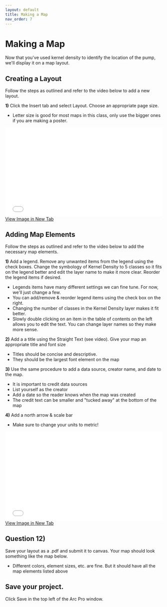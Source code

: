 ```yaml
---
layout: default
title: Making a Map
nav_order: 7
---
```


# Making a Map

Now that you've used kernel density to identify the location of the pump, we'll display it on a map layout.

## Creating a Layout
Follow the steps as outlined and refer to the video below to add a new layout.

**1)** Click the Insert tab and select Layout.  Choose an appropriate page size.
* Letter size is good for most maps in this class, only use the bigger ones if you are making a poster.


<div style="overflow: hidden;
  padding-top: 56.25%;
  position: relative">
  <iframe src="AddLayout.mp4" title="Processes" scrolling="no" frameborder="0"
    style="border: 0;
   height: 100%;
   left: 0;
   position: absolute;
   top: 0;
   width: 100%;">
   <p>Your browser does not support iframes.</p>
 </iframe>
</div>
<a href="AddLayout.mp4" target="_blank">View Image in New Tab</a>

## Adding Map Elements
Follow the steps as outlined and refer to the video below to add the necessary map elements.

**1)** Add a legend.  Remove any unwanted items from the legend using the check boxes.  Change the symbology of Kernel Density to 5 classes so it fits on the legend better and edit the layer name to make it more clear.  Reorder the legend items if desired.
* Legends items have many different settings we can fine tune.  For now, we'll just change a few.
* You can add/remove & reorder legend items using the check box on the right.
* Changing the number of classes in the Kernel Density layer makes it fit better.
* Slowly double clicking on an item in the table of contents on the left allows you to edit the text.  You can change layer names so they make more sense.

**2)** Add a a title using the Straight Text (see video).  Give your map an appropriate title and font size
* Titles should be concise and descriptive.
* They should be the largest font element on the map

**3)** Use the same procedure to add a data source, creator name, and date to the map.
* It is important to credit data sources
* List yourself as the creator
* Add a date so the reader knows when the map was created
* The credit text can be smaller and "tucked away" at the bottom of the map

**4)** Add a north arrow & scale bar
* Make sure to change your units to metric!

<div style="overflow: hidden;
  padding-top: 56.25%;
  position: relative">
  <iframe src="MapElements.mp4" title="Processes" scrolling="no" frameborder="0"
    style="border: 0;
   height: 100%;
   left: 0;
   position: absolute;
   top: 0;
   width: 100%;">
   <p>Your browser does not support iframes.</p>
 </iframe>
</div>
<a href="MapElements.mp4" target="_blank">View Image in New Tab</a>


## **Question 12)**
Save your layout as a .pdf and submit it to canvas.  Your map should look something like the map below.
* Different colors, element sizes, etc. are fine.  But it should have all the map elements listed above

## Save your project.

Click Save in the top left of the Arc Pro window.
